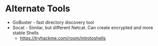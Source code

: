 # Alternate Tools

* GoBuster - fast directory discovery tool
* Socat - Similar, but different Netcat. Can create encrypted and more stable Shells
   *  https://tryhackme.com/room/introtoshells 
